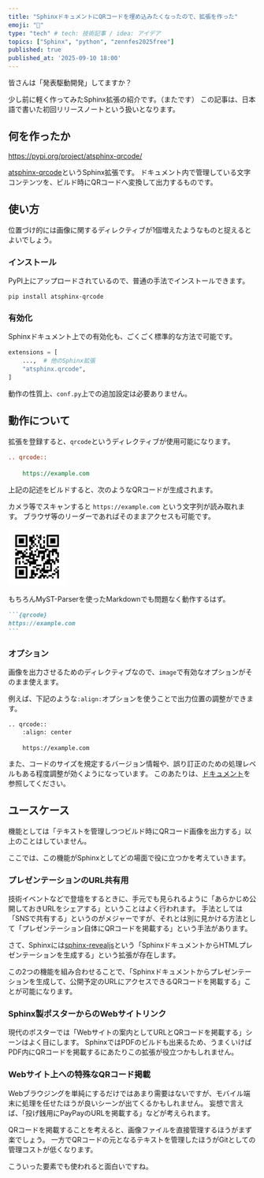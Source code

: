 ```yaml
---
title: "SphinxドキュメントにQRコードを埋め込みたくなったので、拡張を作った"
emoji: "📖"
type: "tech" # tech: 技術記事 / idea: アイデア
topics: ["Sphinx", "python", "zennfes2025free"]
published: true
published_at: '2025-09-10 18:00'
---
```


皆さんは「発表駆動開発」してますか？



少し前に軽く作ってみたSphinx拡張の紹介です。（またです）
この記事は、日本語で書いた初回リリースノートという扱いとなります。

## 何を作ったか

https://pypi.org/project/atsphinx-qrcode/

[atsphinx-qrcode](https://pypi.org/project/atsphinx-qrcode/)というSphinx拡張です。
ドキュメント内で管理している文字コンテンツを、ビルド時にQRコードへ変換して出力するものです。

## 使い方

位置づけ的には画像に関するディレクティブが1個増えたようなものと捉えるとよいでしょう。

### インストール

PyPI上にアップロードされているので、普通の手法でインストールできます。

```console
pip install atsphinx-qrcode
```

### 有効化

Sphinxドキュメント上での有効化も、ごくごく標準的な方法で可能です。

```python:conf.py
extensions = [
    ...,  # 他のSphinx拡張
    "atsphinx.qrcode",
]
```

動作の性質上、`conf.py`上での追加設定は必要ありません。

## 動作について

拡張を登録すると、`qrcode`というディレクティブが使用可能になります。

```rest:source.rst
.. qrcode::

    https://example.com
```

上記の記述をビルドすると、次のようなQRコードが生成されます。

カメラ等でスキャンすると `https://example.com` という文字列が読み取れます。
ブラウザ等のリーダーであればそのままアクセスも可能です。

![](/images/release-atsphinx-qrcode/example.com.png)

もちろんMyST-Parserを使ったMarkdownでも問題なく動作するはず。

````md:source.md
```{qrcode}
https://example.com
```
````

### オプション

画像を出力させるためのディレクティブなので、`image`で有効なオプションがそのまま使えます。

例えば、下記のような`:align:`オプションを使うことで出力位置の調整ができます。

```
.. qrcode::
    :align: center

    https://example.com
```

また、コードのサイズを規定するバージョン情報や、誤り訂正のための処理レベルもある程度調整が効くようになっています。
このあたりは、[ドキュメント](https://atsphinx.github.io/qrcode/ja/guide/#examples)を参照してください。

## ユースケース

機能としては「テキストを管理しつつビルド時にQRコード画像を出力する」以上のことはしていません。

ここでは、この機能がSphinxとしてどの場面で役に立つかを考えていきます。

### プレゼンテーションのURL共有用

技術イベントなどで登壇をするときに、手元でも見られるように「あらかじめ公開しておきURLをシェアする」ということはよく行われます。
手法としては「SNSで共有する」というのがメジャーですが、それとは別に見かける方法として「プレゼンテーション自体にQRコードを掲載する」という手法があります。

さて、Sphinxには[sphinx-revealjs](https://pypi.org/project/sphinx-revealjs/)という「SphinxドキュメントからHTMLプレゼンテーションを生成する」という拡張が存在します。

この2つの機能を組み合わせることで、「Sphinxドキュメントからプレゼンテーションを生成して、公開予定のURLにアクセスできるQRコードを掲載する」ことが可能になります。

### Sphinx製ポスターからのWebサイトリンク

<!-- textlint-disable -->

現代のポスターでは「Webサイトの案内としてURLとQRコードを掲載する」シーンはよく目にします。
SphinxではPDFのビルドも出来るため、うまくいけばPDF内にQRコードを掲載するにあたりこの拡張が役立つかもしれません。

<!-- textlint-enable -->

### Webサイト上への特殊なQRコード掲載

<!-- textlint-disable -->

Webブラウジングを単純にするだけではあまり需要はないですが、モバイル端末に処理を任せたほうが良いシーンが出てくるかもしれません。
妄想で言えば、「投げ銭用にPayPayのURLを掲載する」などが考えられます。

<!-- textlint-enable -->

QRコードを掲載することを考えると、画像ファイルを直接管理するほうがまず楽でしょう。
一方でQRコードの元となるテキストを管理したほうがGitとしての管理コストが低くなります。

こういった要素でも使われると面白いですね。
